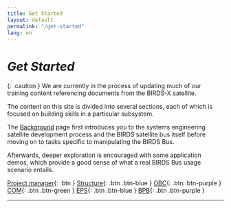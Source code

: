```yaml
---
title: Get Started
layout: default
permalink: "/get-started"
lang: en
---
```


# *Get Started*

{: .caution }
We are currently in the process of updating much of our training content referencing documents from the BIRDS-X satellite.


The content on this site is divided into several sections, each of which is focused on building skills in a particular subsystem. 
   
   The [Background] page first introduces you to the systems engineering satellite development process and the BIRDS satellite bus itself before moving on to tasks specific to manipulating the BIRDS Bus. 
   
Afterwards, deeper exploration is encouraged with some application demos, which provide a good sense of what a real BIRDS Bus usage scenario entails.

[Project manager]({{site.url}}/pm/guide/){: .btn }
[Structure]({{site.url}}/structure/guide){: .btn .btn-blue }
[OBC]({{site.url}}/obc/guide){: .btn .btn-purple }
[COM]({{site.url}}/com/guide){: .btn .btn-green }
[EPS]({{site.url}}/eps/guide){: .btn .btn-blue }
[BPB]({{site.url}}/bpb/guide){: .btn .btn-purple  }

----

[Background]: {{site.url}}